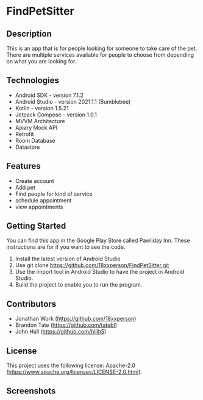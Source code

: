# FindPetSitter

## Description
This is an app that is for people looking for someone to take care of the pet. There are multiple services available for people to choose from depending on what you are looking for. 
## Technologies
* Android SDK - version 7.1.2
* Android Studio - version 2021.1.1 (Bumblebee)
* Kotlin - version 1.5.21
* Jetpack Compose - version 1.0.1
* MVVM Architecture
* Apiary Mock API
* Retrofit
* Room Database
* Datastore
## Features
* Create account
* Add pet
* Find people for kind of service
* schedule appointment
* view appointments
## Getting Started
You can find this app in the Google Play Store called Pawliday Inn. These instructions are for if you want to see the code.
1. Install the latest version of Android Studio
2. Use git clone https://github.com/18xxperson/FindPetSitter.git
3. Use the import tool in Android Studio to have the project in Android Studio.
4. Build the project to enable you to run the program.
## Contributors
* Jonathan Work (https://github.com/18xxperson)
* Brandon Tate (https://github.com/tatebl)
* John Hall (https://github.com/hlljh5)
## License

This project uses the following license: Apache-2.0 (<https://www.apache.org/licenses/LICENSE-2.0.html>).
## Screenshots
